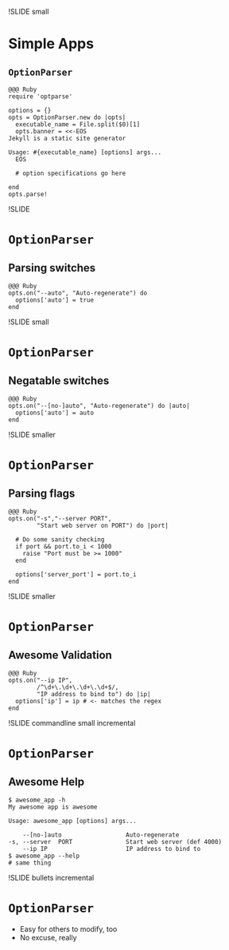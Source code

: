 !SLIDE small
# Simple Apps
## `OptionParser`

    @@@ Ruby
    require 'optparse'

    options = {}
    opts = OptionParser.new do |opts|
      executable_name = File.split($0)[1]
      opts.banner = <<-EOS
    Jekyll is a static site generator

    Usage: #{executable_name} [options] args...
      EOS

      # option specifications go here

    end
    opts.parse!

!SLIDE 
# <code>OptionParser</code>
## Parsing switches

    @@@ Ruby
    opts.on("--auto", "Auto-regenerate") do
      options['auto'] = true
    end

!SLIDE small
# <code>OptionParser</code>
## Negatable switches

    @@@ Ruby
    opts.on("--[no-]auto", "Auto-regenerate") do |auto|
      options['auto'] = auto
    end

!SLIDE smaller
# <code>OptionParser</code>
## Parsing flags

    @@@ Ruby
    opts.on("-s","--server PORT", 
            "Start web server on PORT") do |port|

      # Do some sanity checking
      if port && port.to_i < 1000
        raise "Port must be >= 1000" 
      end

      options['server_port'] = port.to_i
    end

!SLIDE smaller
# <code>OptionParser</code>
## Awesome Validation

    @@@ Ruby
    opts.on("--ip IP",
            /^\d+\.\d+\.\d+\.\d+$/,
            "IP address to bind to") do |ip|
      options['ip'] = ip # <- matches the regex
    end

!SLIDE commandline small incremental
# <code>OptionParser</code>
## Awesome Help
    $ awesome_app -h
    My awesome app is awesome

    Usage: awesome_app [options] args...

        --[no-]auto                  Auto-regenerate
    -s, --server  PORT               Start web server (def 4000)
        --ip IP                      IP address to bind to
    $ awesome_app --help 
    # same thing

!SLIDE bullets incremental
# `OptionParser`
* Easy for others to modify, too
* No excuse, really
